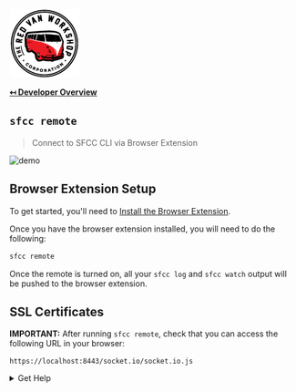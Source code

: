 ![Logo](img/logo.png "Logo")

**[↤ Developer Overview](../README.md#developer-overview)**

`sfcc remote`
---

> Connect to SFCC CLI via Browser Extension

![demo](https://sfcc-cli.s3.amazonaws.com/remote.gif?v=1.1.0)


Browser Extension Setup
---

To get started, you'll need to [Install the Browser Extension](https://github.com/redvanworkshop/sfcc-remote).

Once you have the browser extension installed, you will need to do the following:

```bash
sfcc remote
```

Once the remote is turned on, all your `sfcc log` and `sfcc watch` output will be pushed to the browser extension.


SSL Certificates
---

**IMPORTANT:** After running `sfcc remote`, check that you can access the following URL in your browser:

```
https://localhost:8443/socket.io/socket.io.js
```

<details><summary>Get Help</summary>

`localhost` certificates are kind of flakey, and you might see something like this, which is normal. Just click through that first time to `Always Trust` the certificate to avoid future headaches.

![Error](img/ssl-error.png "Error")
![Error](img/ssl-error-accept.png "Error")

Once you've confirmed you can access the `socket.io.js` file in your browser, you are good to go.

</details>
